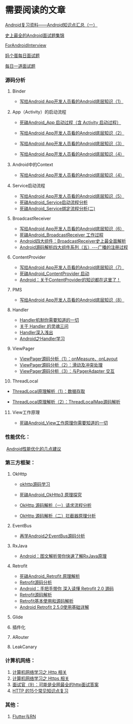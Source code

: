 # 需要阅读的文章



[Android复习资料——Android知识点汇总（一）](https://juejin.im/post/5d19cec5f265da1baa1e8c0a#heading-51)

[史上最全的Android面试题集锦](https://juejin.im/post/5d2eea56f265da1b7004df0d)

[ForAndroidInterview](https://github.com/Mr-YangCheng/ForAndroidInterview)

[妈个蛋每日面试题](https://github.com/codeegginterviewgroup/CodeEggDailyInterview)

[每日一道面试题](https://mp.weixin.qq.com/s?__biz=MzIwMzYwMTk1NA==&mid=2247492738&idx=1&sn=460ec0f57ef4db892bfc700ff81ef562&chksm=96ce45cfa1b9ccd962a551ff651b332b22ef378e264ab1c3a508f7be4a2c1d3ae354b05c0418&scene=21#wechat_redirect)

### 源码分析

1. Binder

   - [写给Android App开发人员看的Android底层知识（1）](https://www.jianshu.com/p/47731149c93c)

2. App（Activity）的启动流程

   - [死磕Android_App 启动过程（含 Activity 启动过程）](https://zhuanlan.zhihu.com/p/67451239)

   - [写给Android App开发人员看的Android底层知识（2）](https://www.jianshu.com/p/94a929b66d9d)
   - [写给Android App开发人员看的Android底层知识（3）](https://www.jianshu.com/p/9fc313b885b4)
   - [写给Android App开发人员看的Android底层知识（4）](https://www.jianshu.com/p/75fd59a0b0ce)

3. Android中的Context

   - [写给Android App开发人员看的Android底层知识（4）](https://www.jianshu.com/p/75fd59a0b0ce)

4. Service启动流程

   - [写给Android App开发人员看的Android底层知识（5）](https://www.jianshu.com/p/058d35e01dd1)
   - [死磕Android_Service启动流程分析](https://zhuanlan.zhihu.com/p/69070398)
   - [死磕Android_Service绑定流程分析(二)](https://zhuanlan.zhihu.com/p/69310436)

5. BroadcastReceiver

   - [写给Android App开发人员看的Android底层知识（6）](https://www.jianshu.com/p/ddd79c125bdf)
   - [死磕Android_BroadcastReceiver 工作过程](https://zhuanlan.zhihu.com/p/69877733)
   - [Android四大组件：BroadcastReceiver史上最全面解析](https://www.jianshu.com/p/ca3d87a4cdf3)
   - [Android源码解析四大组件系列（五）---广播的注册过程](https://www.jianshu.com/p/ca02cecc0d1d)

6. ContentProvider

   - [写给Android App开发人员看的Android底层知识（7）](https://www.jianshu.com/p/c2ac0a54cdaa)
   - [死磕Android_ContentProvider 启动](https://zhuanlan.zhihu.com/p/70042936)
   - [Android：关于ContentProvider的知识都在这里了！](https://www.jianshu.com/p/ea8bc4aaf057)

7. PMS

   - [写给Android App开发人员看的Android底层知识（8）](https://www.jianshu.com/p/6f1de0ac7979)

8. Handler

   - [Handler机制你需要知道的一切](https://zhuanlan.zhihu.com/p/66550436)
   - [关于 Handler 的灵魂三问](https://juejin.im/post/5c9896ca6fb9a070f30b0e18)
   - [Handler深入浅出](https://www.jianshu.com/p/67eb02c8bdce)
   - [Android之Handler学习](https://juejin.im/post/5d4fe33e6fb9a06b233cb0b4)

9. ViewPager

   - [ViewPager源码分析（1）：onMeasure、onLayout](https://www.jianshu.com/p/b0830f9b44bb)
   - [ViewPager源码分析（2）：滑动及冲突处理](https://www.jianshu.com/p/ea5de4925b36)
   - [ViewPager源码分析（3）：与PagerAdapter 交互](https://www.jianshu.com/p/204efa98a18d)

10. ThreadLocal

  - [ThreadLocal原理解析（1）：数据存取](https://www.jianshu.com/p/a31f6d889647)

  - [ThreadLocal原理解析（2）：ThreadLocalMap源码解析](https://www.jianshu.com/p/27e309e1d0f5)

11. View工作原理

    - [死磕Android_View工作原理你需要知道的一切](https://zhuanlan.zhihu.com/p/67451562)

### 性能优化：

​	[Android性能优化的几点建议](https://juejin.im/post/5d08eb61f265da1b897ad2df)

### 第三方框架：

1. OkHttp

   - [okhttp源码学习](https://juejin.im/post/5c99df3f6fb9a0710504b12b)

   - [死磕Android_OkHttp3 原理探究](https://zhuanlan.zhihu.com/p/74745031)
   - [OkHttp 源码解析（一）请求流程分析](https://juejin.im/post/5d220e4a51882514bf5bf1da)
   - [OkHttp 源码解析（二）拦截器原理分析](https://juejin.im/post/5d23dd635188250fcf17c311)

2. EventBus

   - [再学Android之EventBus源码分析](https://juejin.im/post/5d1a1987e51d454f6f16ec3f)

3. RxJava

   - [Android：图文解析带你快速了解RxJava原理](https://www.jianshu.com/p/d52ef3ad7460)

4. Retrofit

   - [死磕Android_Retrofit 原理解析](https://zhuanlan.zhihu.com/p/75395280)
   - [Retrofit源码分析](https://segmentfault.com/a/1190000016835505)
   - [Android：手把手带你 深入读懂 Retrofit 2.0 源码](https://www.jianshu.com/p/0c055ad46b6c)
   - [Retrofit源码解析](https://yuqirong.me/2017/08/03/Retrofit%E6%BA%90%E7%A0%81%E8%A7%A3%E6%9E%90/)
   - [Retrofit基本使用和源码解析](https://www.jianshu.com/p/989c46a858a4)
   - [Android Retrofit 2.5.0使用基础详解](https://juejin.im/post/5c9cb008e51d455ec63f7aa6)

5. Glide

6. 插件化

7. ARouter

8. LeakCanary

### 计算机网络：

1. [计算机网络学习之 Http 相关](https://juejin.im/post/5d15f7e15188256b1c26cdeb)
2. [计算机网络学习之 Https 相关](https://juejin.im/post/5d1862196fb9a07eec59dfa3)
3. [面试官（9）：可能是全网最全的http面试答案](https://juejin.im/post/5d032b77e51d45777a126183)
4. [HTTP 的15个常见知识点复习](https://juejin.im/post/5d0de954e51d4556be5b3a6f)

### 其他：

1. [Flutter与RN](https://juejin.im/post/5d018eb8e51d4550723b13d9)

